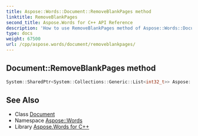 ```yaml
---
title: Aspose::Words::Document::RemoveBlankPages method
linktitle: RemoveBlankPages
second_title: Aspose.Words for C++ API Reference
description: 'How to use RemoveBlankPages method of Aspose::Words::Document class in C++.'
type: docs
weight: 67500
url: /cpp/aspose.words/document/removeblankpages/
---
```

## Document::RemoveBlankPages method




```cpp
System::SharedPtr<System::Collections::Generic::List<int32_t>> Aspose::Words::Document::RemoveBlankPages()
```

## See Also

* Class [Document](../)
* Namespace [Aspose::Words](../../)
* Library [Aspose.Words for C++](../../../)
